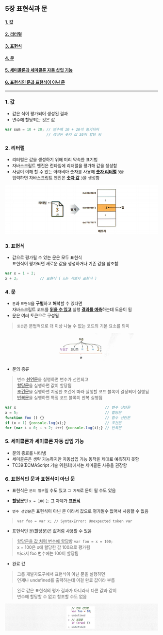 ## 5장 표현식과 문

#### [1. 값](#1-값-1)
#### [2. 리터럴](#2-리터럴-1)
#### [3. 표현식](#3-표현식-1)
#### [4. 문](#4-문-1)
#### [5. 세미콜론과 세미콜론 자동 삽입 기능](#5-세미콜론과-세미콜론-자동-삽입-기능-1)
#### [6. 표현식인 문과 표현식이 아닌 문](#6-표현식인-문과-표현식이-아닌-문-1)

***

### 1. 값

- 값은 식이 평가되어 생성된 결과
- 변수에 할당되는 것은 값

```js
var sum = 10 + 20; // 변수에 10 + 20이 평가되어
                   // 생성된 숫자 값 30이 할당 됨
```

### 2. 리터럴

- 리터럴은 값을 생성하기 위해 미리 약속한 표기법
- 자바스크립트 엔진은 런타임에 리터럴을 평가해 값을 생성함
- 사람이 이해 할 수 있는 아라비아 숫자를 사용해 <u>**숫자 리터럴**</u> `3`을  
입력하면 자바스크립트 엔진은 <u>**숫자 값**</u> `3`을 생성함

![](../img/5-1.png)

### 3. 표현식

- 값으로 평가될 수 있는 문은 모두 표현식  
표현식이 평가되면 새로운 값을 생성하거나 기존 값을 참조함

```js
var x = 1 + 2;
x + 3;          // 표현식 ( x는 식별자 표현식 )
```

### 4. 문

- `문`과 `표현식`을 **구별**하고 **해석**할 수 있다면  
자바스크립트 코드를 <u>**읽을 수 있고**</u> 실행 <u>**결과를 예측**</u>하는데 도움이 됨
- 문은 여러 토큰으로 구성됨  
> `토큰`은 문법적으로 더 이상 나눌 수 없는 코드의 기본 요소를 의미

![](../img/5-2.png)

- 문의 종류  
> 변수 <u>**선언문**</u>을 실행하면 변수가 선언되고  
<u>**할당문**</u>을 실행하면 값이 할당됨  
<u>**조건문**</u>을 실행하면 지정한 조건에 따라 실행할 코드 블록이 결정되어 실행됨  
<u>**반복문**</u>을 실행하면 특정 코드 블록이 반복 실행됨

```js
var x                                         // 변수 선언문
x = 5;                                        // 할당문
function foo () {}                            // 함수 선언문
if (x > 1) {console.log(x);}                  // 조건문
for (var i = 0; i < 2; i++) {console.log(i);} // 반복문
```

### 5. 세미콜론과 세미콜론 자동 삽입 기능

- 문의 종료를 나타냄
- 세미콜론은 생략 가능하지만 자동삽입 기능 동작을 제대로 예측하지 못함
- TC39(ECMAScript 기술 위원회)에서는 세미콜론 사용을 권장함

### 6. 표현식인 문과 표현식이 아닌 문

- 표현식은 `문의 일부`일 수도 있고 `그 자체`로 문이 될 수도 있음
- <u>**할당문**</u>인 `x = 100` 는 그 자체가 <u>**표현식**</u>

- `변수 선언문`은 표현식이 아닌 문 이라서 값으로 평가될수 없어서 사용할 수 없음  
> `var foo = var x; // SyntaxError: Unexpected token var`

- 표현식인 문(할당문)은 값처럼 사용할 수 있음  
> <u>할당문을 값 처럼 변수에 할당</u>함 `var foo = x = 100;`  
x = 100은 x에 할당한 값 100으로 평가됨  
따라서 foo 변수에는 100이 할당됨


- 완료 값

> 크롬 개발자도구에서 표현식이 아닌 문을 실행하면  
언제나 undefined를 출력하는데 이걸 완료 값이라 부름

> 완료 값은 표현식의 평가 결과가 아니라서 다른 값과 같이  
변수에 할당할 수 없고 참조할 수도 없음

![](../img/5-3.png)
